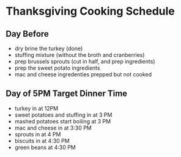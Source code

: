 # Thanksgiving Cooking Schedule

## Day Before

* dry brine the turkey (done)
* stuffing mixture (without the broth and cranberries)
* prep brussels sprouts (cut in half, and prep ingredients)
* prep the sweet potato ingredients
* mac and cheese ingredenties prepped but not cooked

## Day of 5PM Target Dinner Time

* turkey in at 12PM
* sweet potatoes and stuffing in at 3 PM
* mashed potatoes start boiling at 3 PM
* mac and cheese in at 3:30 PM
* sprouts in at 4 PM
* biscuits in at 4:30 PM
* green beans at 4:30 PM
